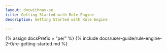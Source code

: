 ```yaml
---
layout: docwithnav-pe
title: Getting Started with Rule Engine
description: Getting Started with Rule Engine

---
```


{% assign docsPrefix = "pe/" %}
{% include docs/user-guide/rule-engine-2-0/re-getting-started.md %}